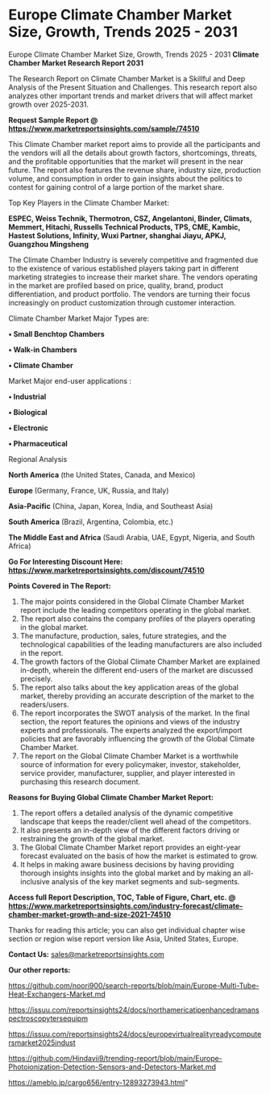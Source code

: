 # Europe Climate Chamber Market Size, Growth, Trends 2025 - 2031
Europe Climate Chamber Market Size, Growth, Trends 2025 - 2031
<strong>Climate Chamber Market Research Report 2031</strong>

The Research Report on Climate Chamber Market is a Skillful and Deep Analysis of the Present Situation and Challenges. This research report also analyzes other important trends and market drivers that will affect market growth over 2025-2031.

<strong>Request Sample Report @ <a href=https://www.marketreportsinsights.com/sample/74510>https://www.marketreportsinsights.com/sample/74510</a></strong>

This Climate Chamber market report aims to provide all the participants and the vendors will all the details about growth factors, shortcomings, threats, and the profitable opportunities that the market will present in the near future. The report also features the revenue share, industry size, production volume, and consumption in order to gain insights about the politics to contest for gaining control of a large portion of the market share.

Top Key Players in the Climate Chamber Market:

<strong>ESPEC, Weiss Technik, Thermotron, CSZ, Angelantoni, Binder, Climats, Memmert, Hitachi, Russells Technical Products, TPS, CME, Kambic, Hastest Solutions, Infinity, Wuxi Partner, shanghai Jiayu, APKJ, Guangzhou Mingsheng</strong>

The Climate Chamber Industry is severely competitive and fragmented due to the existence of various established players taking part in different marketing strategies to increase their market share. The vendors operating in the market are profiled based on price, quality, brand, product differentiation, and product portfolio. The vendors are turning their focus increasingly on product customization through customer interaction.

Climate Chamber Market Major Types are:

<strong>• Small Benchtop Chambers

• Walk-in Chambers

• Climate Chamber</strong>

Market Major end-user applications :

<strong>• Industrial

• Biological

• Electronic

• Pharmaceutical</strong>

Regional Analysis

</u><strong><b>North America</b></strong> (the United States, Canada, and Mexico)

<strong><b>Europe </b></strong>(Germany, France, UK, Russia, and Italy)

<strong><b>Asia-Pacific</b></strong> (China, Japan, Korea, India, and Southeast Asia)

<strong><b>South America</b></strong> (Brazil, Argentina, Colombia, etc.)

<strong><b>The Middle East and Africa</b></strong> (Saudi Arabia, UAE, Egypt, Nigeria, and South Africa)

<strong>Go For Interesting Discount Here: <a href=https://www.marketreportsinsights.com/discount/74510>https://www.marketreportsinsights.com/discount/74510</a></strong>

<strong>Points Covered in The Report:</strong>
<ol>
  <li>The major points considered in the Global Climate Chamber Market report include the leading competitors operating in the global market.</li>
  <li>The report also contains the company profiles of the players operating in the global market.</li>
  <li>The manufacture, production, sales, future strategies, and the technological capabilities of the leading manufacturers are also included in the report.</li>
  <li>The growth factors of the Global Climate Chamber Market are explained in-depth, wherein the different end-users of the market are discussed precisely.</li>
  <li>The report also talks about the key application areas of the global market, thereby providing an accurate description of the market to the readers/users.</li>
  <li>The report incorporates the SWOT analysis of the market. In the final section, the report features the opinions and views of the industry experts and professionals. The experts analyzed the export/import policies that are favorably influencing the growth of the Global Climate Chamber Market.</li>
  <li>The report on the Global Climate Chamber Market is a worthwhile source of information for every policymaker, investor, stakeholder, service provider, manufacturer, supplier, and player interested in purchasing this research document.</li>
</ol>
<strong>Reasons for Buying Global Climate Chamber Market Report:</strong>

<ol>
  <li>The report offers a detailed analysis of the dynamic competitive landscape that keeps the reader/client well ahead of the competitors.</li>
  <li>It also presents an in-depth view of the different factors driving or restraining the growth of the global market.</li>
  <li>The Global Climate Chamber Market report provides an eight-year forecast evaluated on the basis of how the market is estimated to grow.</li>
  <li>It helps in making aware business decisions by having providing thorough insights insights into the global market and by making an all-inclusive analysis of the key market segments and sub-segments.</li>
</ol>
<strong>Access full Report Description, TOC, Table of Figure, Chart, etc. @ <a href=https://www.marketreportsinsights.com/industry-forecast/climate-chamber-market-growth-and-size-2021-74510>https://www.marketreportsinsights.com/industry-forecast/climate-chamber-market-growth-and-size-2021-74510</a></strong>


Thanks for reading this article; you can also get individual chapter wise section or region wise report version like Asia, United States, Europe.

<strong>Contact Us:</strong>
sales@marketreportsinsights.com

<strong>Our other reports:</strong>

<a href=https://github.com/noori900/search-reports/blob/main/Europe-Multi-Tube-Heat-Exchangers-Market.md>https://github.com/noori900/search-reports/blob/main/Europe-Multi-Tube-Heat-Exchangers-Market.md</a>

<a href=https://issuu.com/reportsinsights24/docs/northamericatipenhancedramanspectroscopytersequipm>https://issuu.com/reportsinsights24/docs/northamericatipenhancedramanspectroscopytersequipm</a>

<a href=https://issuu.com/reportsinsights24/docs/europevirtualrealityreadycomputersmarket2025indust>https://issuu.com/reportsinsights24/docs/europevirtualrealityreadycomputersmarket2025indust</a>

<a href=https://github.com/Hindavii9/trending-report/blob/main/Europe-Photoionization-Detection-Sensors-and-Detectors-Market.md>https://github.com/Hindavii9/trending-report/blob/main/Europe-Photoionization-Detection-Sensors-and-Detectors-Market.md</a>

<a href=https://ameblo.jp/cargo656/entry-12893273943.html>https://ameblo.jp/cargo656/entry-12893273943.html</a>"
